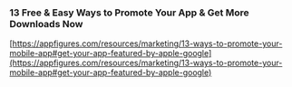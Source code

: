 ### 13 Free & Easy Ways to Promote Your App & Get More Downloads Now
[https://appfigures.com/resources/marketing/13-ways-to-promote-your-mobile-app#get-your-app-featured-by-apple-google](https://appfigures.com/resources/marketing/13-ways-to-promote-your-mobile-app#get-your-app-featured-by-apple-google)